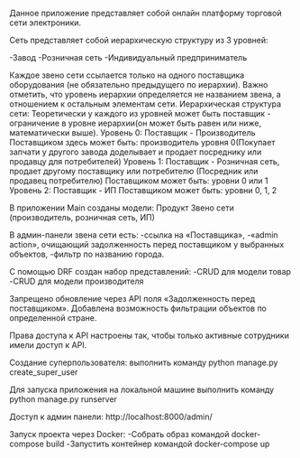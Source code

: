 Данное приложение представляет собой онлайн платформу торговой сети электроники.

Сеть представляет собой иерархическую структуру из 3 уровней:

-Завод
-Розничная сеть
-Индивидуальный предприниматель 

Каждое звено сети ссылается только на одного поставщика оборудования (не обязательно предыдущего по иерархии). 
Важно отметить, что уровень иерархии определяется не названием звена, а отношением к остальным элементам сети.
Иерархическая структура сети:
Теоретически у каждого из уровней может быть поставщик - ограничение в уровне иерархии(он может быть равен или ниже, математически выше).
Уровень 0: Поставщик - Производитель
    Поставщиком здесь может быть: производитель уровня 0(Покупает запчати у другого завода доделывает и продает
    посреднику или продавцу для потребителей)
Уровень 1: Поставщик - Розничная сеть, продает другому поставщику или потребителю
    (Посредник или продавец потребителю)
    Поставщиком может быть: уровни 0 или 1
Уровень 2: Поставщик - ИП
    Поставщиком может быть: уровни 0, 1, 2

В приложении Main созданы модели:
Продукт
Звено сети (производитель, розничная сеть, ИП)

В админ-панели звена сети есть:
-ссылка на «Поставщика»,
-«admin action», очищающий задолженность перед поставщиком у выбранных объектов,
-фильтр по названию города.

С помощью DRF создан набор представлений:
-CRUD для модели товар
-CRUD для модели производителя

Запрещено обновление через API поля «Задолженность перед поставщиком».
Добавлена возможность фильтрации объектов по определенной стране.

Права доступа к API настроены так, чтобы только активные сотрудники имели доступ к API.

Создание суперпользователя: выполнить команду python manage.py create_super_user

Для запуска приложения на локальной машине выполнить команду python manage.py runserver

Доступ к админ панели: http://localhost:8000/admin/

Запуск проекта через Docker:
-Cобрать образ командой docker-compose build 
-Запустить контейнер командой docker-compose up
